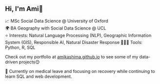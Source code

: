 ## Hi, I'm Ami👋

📈 MSc Social Data Science @ University of Oxford  
🌍 BA Geography with Social Data Science @ UCL  
⭐️ Interests: Natural Language Processing (NLP), Geographic Information System (GIS), Responsible AI, Natural Disaster Response
🧑🏻‍💻 Tools: Python, R, SQL

Check out my portfolio at [amikashima.github.io](https://amikashima.github.io) to see some of my data-driven projects😊

🧩 Currently on medical leave and focusing on recovery while continuing to learn SQL and web development.
<!--
**amikashima/amikashima** is a ✨ _special_ ✨ repository because its `README.md` (this file) appears on your GitHub profile.

Here are some ideas to get you started:

- 🔭 I’m currently working on ...
- 🌱 I’m currently learning ...
- 👯 I’m looking to collaborate on ...
- 🤔 I’m looking for help with ...
- 💬 Ask me about ...
- 📫 How to reach me: ...
- 😄 Pronouns: ...
- ⚡ Fun fact: ...
-->
